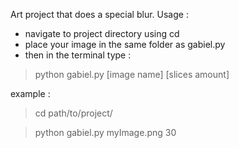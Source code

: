 Art project that does a special blur.
Usage : 
- navigate to project directory using cd
- place your image in the same folder as gabiel.py
- then in the terminal type :
> python gabiel.py [image name] [slices amount]

example : 
> cd path/to/project/

> python gabiel.py myImage.png 30

